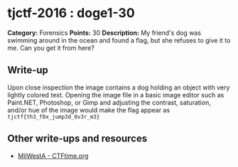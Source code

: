 # tjctf-2016 : doge1-30

**Category:** Forensics
**Points:** 30
**Description:** My friend's dog was swimming around in the ocean and found a flag, but she refuses to give it to me. Can you get it from here?

## Write-up

Upon close inspection the image contains a dog holding an object with very lightly colored text. Opening the image file in a basic image editor such as Paint.NET, Photoshop, or Gimp and adjusting the contrast, saturation, and/or hue of the image would make the flag appear as `tjctf{th3_f0x_jump3d_0v3r_m3}`

## Other write-ups and resources

* [MilWestA - CTFtime.org](https://ctftime.org/writeup/3454)
